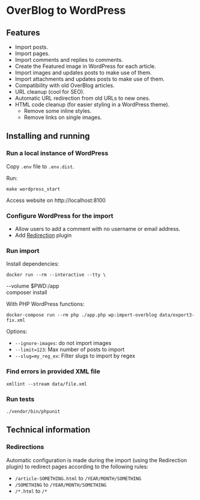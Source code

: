 OverBlog to WordPress
=====================

## Features

* Import posts.
* Import pages.
* Import comments and replies to comments.
* Create the Featured image in WordPress for each article.
* Import images and updates posts to make use of them.
* Import attachments and updates posts to make use of them.
* Compatibility with old OverBlog articles.
* URL cleanup (cool for SEO).
* Automatic URL redirection from old URLs to new ones.
* HTML code cleanup (for easier styling in a WordPress theme).
    * Remove some inline styles.
    * Remove links on single images.

## Installing and running

### Run a local instance of WordPress

Copy `.env` file to `.env.dist`.

Run:

    make wordpress_start

Access website on http://localhost:8100

### Configure WordPress for the import

* Allow users to add a comment with no username or email address.
* Add [Redirection](https://redirection.me/) plugin

### Run import

Install dependencies:

    docker run --rm --interactive --tty \
  --volume $PWD:/app \
  composer install

With PHP WordPress functions:

    docker-compose run --rm php ./app.php wp:import-overblog data/export3-fix.xml

Options:

* `--ignore-images`: do not import images
* `--limit=123`: Max number of posts to import
* `--slug=my_reg_ex`: Filter slugs to import by regex

### Find errors in provided XML file

    xmllint --stream data/file.xml

### Run tests

    ./vendor/bin/phpunit

## Technical information

### Redirections

Automatic configuration is made during the import (using the Redirection plugin) to redirect
pages according to the following rules:

* `/article-SOMETHING.html` to `/YEAR/MONTH/SOMETHING`
* `/SOMETHING` to `/YEAR/MONTH/SOMETHING`
* `/*.html` to `/*`
